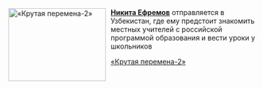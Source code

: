<!--2025-08-26 09:30:23-->
<div class="yb">
  <div class="rss kino_kino"><a href="https://www.kino-teatr.ru/video/52937/" title="«Крутая перемена-2»"><img src="https://www.kino-teatr.ru/video/7/3/52937/poster.jpg" width="196" height="147" align="left" hspace="5" style="margin: 0px 10px 0px 5px" alt="«Крутая перемена-2»"/></a><a href=https://www.kino-teatr.ru/kino/acter/m/ros/1469/bio/ target=_blank><strong>Никита Ефремов</strong></a> отправляется в Узбекистан, где ему предстоит знакомить местных учителей с российской программой образования и вести уроки у школьников <p class="titl"><a href="https://www.kino-teatr.ru/video/52937/">«Крутая перемена-2»</a></p></div>
</div>
